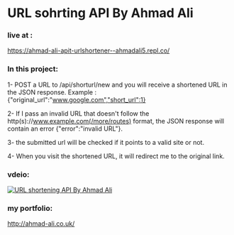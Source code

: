 #  URL sohrting API By Ahmad Ali


### live at : 
https://ahmad-ali-apit-urlshortener--ahmadali5.repl.co/

### In this project:

1- POST a URL to /api/shorturl/new and you will receive a shortened URL in the JSON response.
Example : {"original_url":"www.google.com","short_url":1}

2- If I pass an invalid URL that doesn't follow the http(s)://www.example.com(/more/routes) format, the JSON response will contain an error {"error":"invalid URL"}.

3- the submitted url will be checked if it points to a valid site or not.

4- When you visit the shortened URL, it will redirect me to the original link.

### vdeio:
[![URL shortening API By Ahmad Ali ](http://img.youtube.com/vi/YqwMeXG7BSU/0.jpg)](http://www.youtube.com/watch?v=YqwMeXG7BSU "URL shortening API By Ahmad Ali ")




### my portfolio:
http://ahmad-ali.co.uk/


